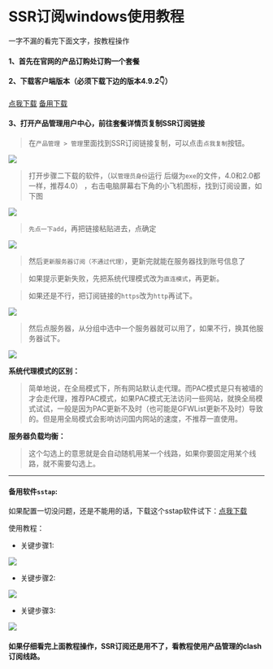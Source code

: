 # SSR订阅windows使用教程

一字不漏的看完下面文字，按教程操作

#### 1、首先在官网的产品订购处订购一个套餐

#### 2、下载客户端版本（必须下载下边的版本4.9.2👇） 

[点我下载](https://file.o4o.win/Windows/S-S-R.zip)
[备用下载](http://file.o6o.me/Windows/S-S-R.zip)

#### 3、打开产品管理用户中心，前往套餐详情页复制SSR订阅链接

> 在`产品管理 > 管理`里面找到SSR订阅链接复制，可以点击`点我复制`按钮。

![](/img/windows1.png)

> 打开步骤二下载的软件，（以`管理员身份`运行 后缀为`exe`的文件，4.0和2.0都一样，推荐4.0） ，右击电脑屏幕右下角的小飞机图标，找到订阅设置，如下图

![](/img/windows2.png)

> `先点一下add`，再把链接粘贴进去，点确定

![](/img/windows3.png)

> 然后`更新服务器订阅（不通过代理）`，更新完就能在服务器找到账号信息了

> 如果提示更新失败，先把系统代理模式改为`直连模式`，再更新。

> 如果还是不行，把订阅链接的`https`改为`http`再试下。

![](/img/windows4.png)

> 然后点服务器，从分组中选中一个服务器就可以用了，如果不行，换其他服务器试下。

![](/img/windows5.png)

**系统代理模式的区别：**
>简单地说，在全局模式下，所有网站默认走代理。而PAC模式是只有被墙的才会走代理，推荐PAC模式，如果PAC模式无法访问一些网站，就换全局模式试试，一般是因为PAC更新不及时（也可能是GFWList更新不及时）导致的。但是用全局模式会影响访问国内网站的速度，不推荐一直使用。


**服务器负载均衡：**
>这个勾选上的意思就是会自动随机用某一个线路，如果你要固定用某个线路，就不需要勾选上。

------------------

#### 备用软件`sstap`:

如果配置一切没问题，还是不能用的话，下载这个sstap软件试下：[点我下载](https://file.o4o.win/sstap/(%E6%8E%A8%E8%8D%90)SSTap-beta-setup-1.0.9.7.exe.7z)

使用教程：

- 关键步骤1:

![](/img/windows6.png)

- 关键步骤2:

![](/img/windows7.png)

- 关键步骤3:

![](/img/windows8.png)

#### 如果仔细看完上面教程操作，SSR订阅还是用不了，看教程使用产品管理的clash订阅线路。
